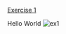 [Exercise 1](https://github.com/MathiSurya/Ruby/blob/main/Exercises/ex1.rb)

Hello World
![ex1](https://user-images.githubusercontent.com/28948551/105454030-4319f300-5ca7-11eb-99fd-6f0f4affec85.PNG)
